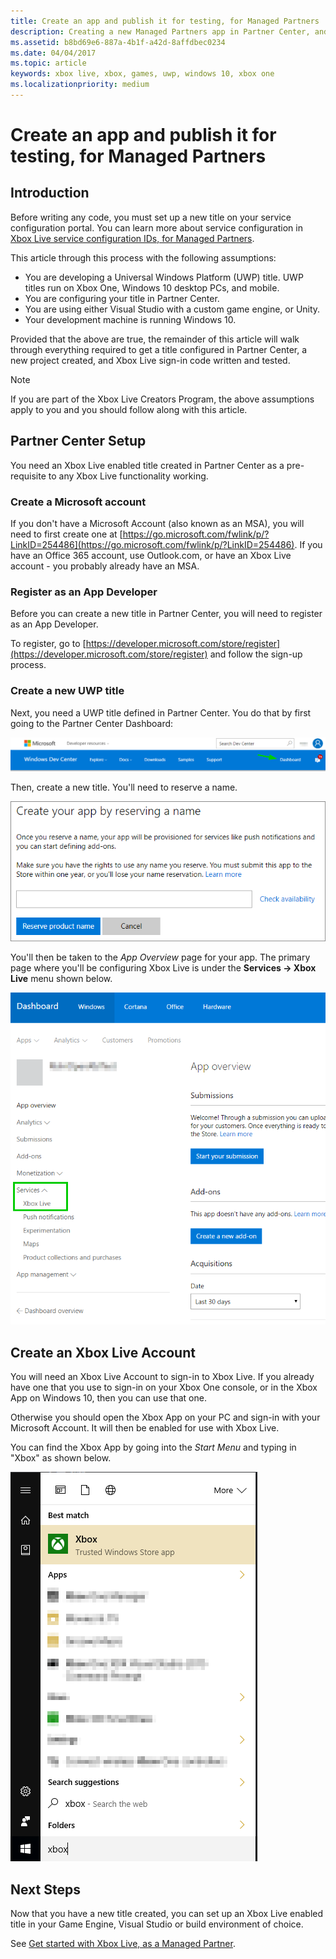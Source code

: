 ```yaml
---
title: Create an app and publish it for testing, for Managed Partners
description: Creating a new Managed Partners app in Partner Center, and publishing it to the test environment.
ms.assetid: b8bd69e6-887a-4b1f-a42d-8affdbec0234
ms.date: 04/04/2017
ms.topic: article
keywords: xbox live, xbox, games, uwp, windows 10, xbox one
ms.localizationpriority: medium
---
```


# Create an app and publish it for testing, for Managed Partners


## Introduction

Before writing any code, you must set up a new title on your service configuration portal.
You can learn more about service configuration in [Xbox Live service configuration IDs, for Managed Partners](../../../test-release/portal-config/live-service-config-ids-mp.md).

This article through this process with the following assumptions:
* You are developing a Universal Windows Platform (UWP) title.  UWP titles run on Xbox One, Windows 10 desktop PCs, and mobile.
* You are configuring your title in Partner Center.
* You are using either Visual Studio with a custom game engine, or Unity.
* Your development machine is running Windows 10.

Provided that the above are true, the remainder of this article will walk through everything required to get a title configured in Partner Center, a new project created, and Xbox Live sign-in code written and tested.

> [!NOTE]
> If you are part of the Xbox Live Creators Program, the above assumptions apply to you and you should follow along with this article.


## Partner Center Setup

You need an Xbox Live enabled title created in Partner Center as a pre-requisite to any Xbox Live functionality working.


### Create a Microsoft account

If you don't have a Microsoft Account (also known as an MSA), you will need to first create one at [https://go.microsoft.com/fwlink/p/?LinkID=254486](https://go.microsoft.com/fwlink/p/?LinkID=254486).
If you have an Office 365 account, use Outlook.com, or have an Xbox Live account - you probably already have an MSA.


### Register as an App Developer

Before you can create a new title in Partner Center, you will need to register as an App Developer.

To register, go to [https://developer.microsoft.com/store/register](https://developer.microsoft.com/store/register) and follow the sign-up process.


### Create a new UWP title

Next, you need a UWP title defined in Partner Center.
You do that by first going to the Partner Center Dashboard:

![Partner Center screenshot highlighting Dashboard location](live-create-new-title-partner-images/first_xbltitle_dashboard.png)

Then, create a new title.
You'll need to reserve a name.

![Partner Center name reservation dialogue box screenshot](live-create-new-title-partner-images/first_xbltitle_newapp.png)

You'll then be taken to the *App Overview* page for your app.
The primary page where you'll be configuring Xbox Live is under the **Services -> Xbox Live** menu shown below.

![Xbox Live services configuration location in Partner Center menu left nav screenshot](live-create-new-title-partner-images/first_xbltitle_leftnav.png)

<div id="createxblaccount"></div>


## Create an Xbox Live Account

You will need an Xbox Live Account to sign-in to Xbox Live.
If you already have one that you use to sign-in on your Xbox One console, or in the Xbox App on Windows 10, then you can use that one.

Otherwise you should open the Xbox App on your PC and sign-in with your Microsoft Account.
It will then be enabled for use with Xbox Live.

You can find the Xbox App by going into the *Start Menu* and typing in "Xbox" as shown below.

![Xbox App in Start Menu screenshot](live-create-new-title-partner-images/first_xbltitle_xboxapp.png)


## Next Steps

Now that you have a new title created, you can set up an Xbox Live enabled title in your Game Engine, Visual Studio or build environment of choice.

See [Get started with Xbox Live, as a Managed Partner](get-started-with-xbox-live-partner.md).
